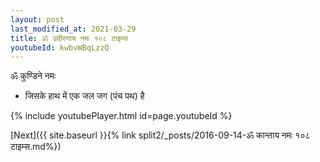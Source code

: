 ```yaml
---
layout: post
last_modified_at: 2021-03-29
title: ॐ उदीरणाय नमः १०८ टाइम्स
youtubeId: kwbvWBqLzzQ
---
```

 
 
 ॐ कुण्डिने नमः  
 
 -  जिसके हाथ में एक जल जग (पंच पथ) है 
 
  
 
  
 
 
 
 
 
 


{% include youtubePlayer.html id=page.youtubeId %}
 
[Next]({{ site.baseurl }}{% link  split2/_posts/2016-09-14-ॐ कान्ताय नमः १०८ टाइम्स.md%})
 
